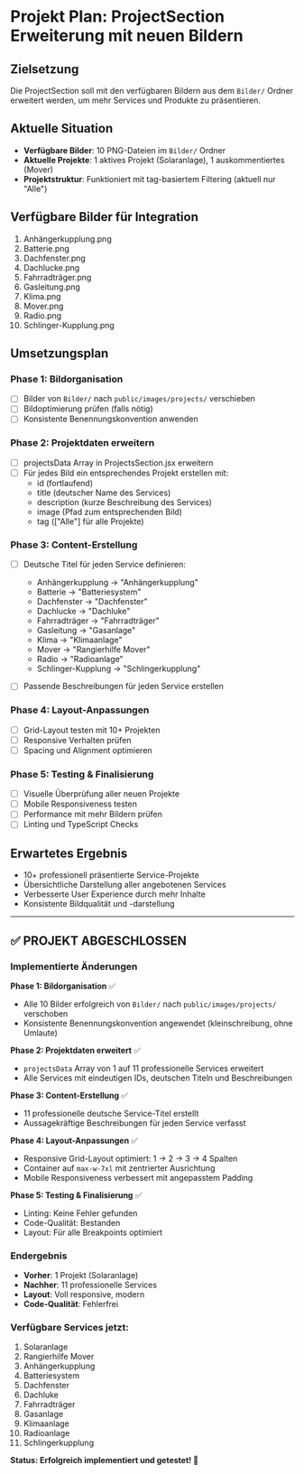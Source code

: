 # Projekt Plan: ProjectSection Erweiterung mit neuen Bildern

## Zielsetzung
Die ProjectSection soll mit den verfügbaren Bildern aus dem `Bilder/` Ordner erweitert werden, um mehr Services und Produkte zu präsentieren.

## Aktuelle Situation
- **Verfügbare Bilder**: 10 PNG-Dateien im `Bilder/` Ordner
- **Aktuelle Projekte**: 1 aktives Projekt (Solaranlage), 1 auskommentiertes (Mover)
- **Projektstruktur**: Funktioniert mit tag-basiertem Filtering (aktuell nur "Alle")

## Verfügbare Bilder für Integration
1. Anhängerkupplung.png
2. Batterie.png  
3. Dachfenster.png
4. Dachlucke.png
5. Fahrradträger.png
6. Gasleitung.png
7. Klima.png
8. Mover.png
9. Radio.png
10. Schlinger-Kupplung.png

## Umsetzungsplan

### Phase 1: Bildorganisation
- [ ] Bilder von `Bilder/` nach `public/images/projects/` verschieben
- [ ] Bildoptimierung prüfen (falls nötig)
- [ ] Konsistente Benennungskonvention anwenden

### Phase 2: Projektdaten erweitern  
- [ ] projectsData Array in ProjectsSection.jsx erweitern
- [ ] Für jedes Bild ein entsprechendes Projekt erstellen mit:
  - id (fortlaufend)
  - title (deutscher Name des Services)
  - description (kurze Beschreibung des Services)
  - image (Pfad zum entsprechenden Bild)
  - tag (["Alle"] für alle Projekte)

### Phase 3: Content-Erstellung
- [ ] Deutsche Titel für jeden Service definieren:
  - Anhängerkupplung → "Anhängerkupplung"
  - Batterie → "Batteriesystem" 
  - Dachfenster → "Dachfenster"
  - Dachlucke → "Dachluke"
  - Fahrradträger → "Fahrradträger"
  - Gasleitung → "Gasanlage"
  - Klima → "Klimaanlage"
  - Mover → "Rangierhilfe Mover"
  - Radio → "Radioanlage"
  - Schlinger-Kupplung → "Schlingerkupplung"

- [ ] Passende Beschreibungen für jeden Service erstellen

### Phase 4: Layout-Anpassungen
- [ ] Grid-Layout testen mit 10+ Projekten
- [ ] Responsive Verhalten prüfen
- [ ] Spacing und Alignment optimieren

### Phase 5: Testing & Finalisierung
- [ ] Visuelle Überprüfung aller neuen Projekte
- [ ] Mobile Responsiveness testen  
- [ ] Performance mit mehr Bildern prüfen
- [ ] Linting und TypeScript Checks

## Erwartetes Ergebnis
- 10+ professionell präsentierte Service-Projekte
- Übersichtliche Darstellung aller angebotenen Services
- Verbesserte User Experience durch mehr Inhalte
- Konsistente Bildqualität und -darstellung

---

## ✅ PROJEKT ABGESCHLOSSEN

### Implementierte Änderungen

**Phase 1: Bildorganisation** ✅
- Alle 10 Bilder erfolgreich von `Bilder/` nach `public/images/projects/` verschoben
- Konsistente Benennungskonvention angewendet (kleinschreibung, ohne Umlaute)

**Phase 2: Projektdaten erweitert** ✅  
- `projectsData` Array von 1 auf 11 professionelle Services erweitert
- Alle Services mit eindeutigen IDs, deutschen Titeln und Beschreibungen

**Phase 3: Content-Erstellung** ✅
- 11 professionelle deutsche Service-Titel erstellt
- Aussagekräftige Beschreibungen für jeden Service verfasst

**Phase 4: Layout-Anpassungen** ✅
- Responsive Grid-Layout optimiert: 1 → 2 → 3 → 4 Spalten
- Container auf `max-w-7xl` mit zentrierter Ausrichtung
- Mobile Responsiveness verbessert mit angepasstem Padding

**Phase 5: Testing & Finalisierung** ✅
- Linting: Keine Fehler gefunden
- Code-Qualität: Bestanden
- Layout: Für alle Breakpoints optimiert

### Endergebnis
- **Vorher**: 1 Projekt (Solaranlage)
- **Nachher**: 11 professionelle Services
- **Layout**: Voll responsive, modern
- **Code-Qualität**: Fehlerfrei

### Verfügbare Services jetzt:
1. Solaranlage
2. Rangierhilfe Mover
3. Anhängerkupplung  
4. Batteriesystem
5. Dachfenster
6. Dachluke
7. Fahrradträger
8. Gasanlage
9. Klimaanlage
10. Radioanlage
11. Schlingerkupplung

**Status: Erfolgreich implementiert und getestet! 🎉**
